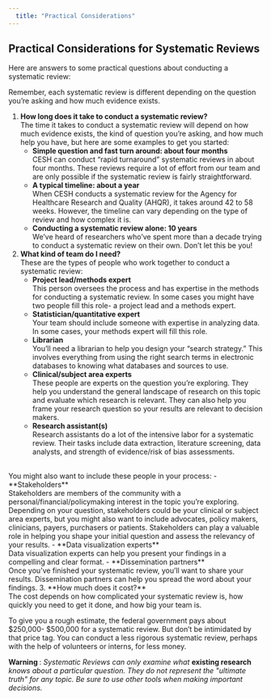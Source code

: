```yaml
---
  title: "Practical Considerations"
---
```



## Practical Considerations for Systematic Reviews

Here are answers to some practical questions about conducting a systematic review:

Remember, each systematic review is different depending on the question you’re asking and how much evidence exists.

1. **How long does it take to conduct a systematic review?**<br>
The time it takes to conduct a systematic review will depend on how much evidence exists, the kind of question you’re asking, and how much help you have, but here are some examples to get you started: 
    - **Simple question and fast turn around: about four months**<br>
      CESH can conduct “rapid turnaround” systematic reviews in about four months. These reviews require a lot of effort from our team and are only possible if the systematic review is fairly straightforward.
    - **A typical timeline: about a year**<br>
    When CESH conducts a systematic review for the Agency for Healthcare Research and Quality (AHQR), it takes around 42 to 58 weeks. However, the timeline can vary depending on the type of review and how complex it is. 
    - **Conducting a systematic review alone: 10 years**<br>
    We’ve heard of researchers who’ve spent more than a decade trying to conduct a systematic review on their own. Don’t let this be you! 
2. **What kind of team do I need?**<br>
These are the types of people who work together to conduct a systematic review:
    - **Project lead/methods expert**<br>
    This person oversees the process and has expertise in the methods for conducting a systematic review. In some cases you might have two people fill this role- a project lead and a methods expert. 
    - **Statistician/quantitative expert**<br>
    Your team should include someone with expertise in analyzing data. In some cases, your methods expert will fill this role. 
    - **Librarian**<br>
    You’ll need a librarian to help you design your “search strategy.” This involves everything from using the right search terms in electronic databases to knowing what databases and sources to use. 
    - **Clinical/subject area experts**<br>
These people are experts on the question you’re exploring. They help you understand the general landscape of research on this topic and evaluate which research is relevant. They can also help you frame your research question so your results are relevant to decision makers.
    - **Research assistant(s)**<br>
    Research assistants do a lot of the intensive labor for a systematic review. Their tasks include data extraction, literature screening, data analysts, and strength of evidence/risk of bias assessments.
<br>
You might also want to include these people in your process:
    - **Stakeholders**<br>
Stakeholders are members of the community with a personal/financial/policymaking interest in the topic you’re exploring. Depending on your question, stakeholders could be your clinical or subject area experts, but you might also want to include advocates, policy makers, clinicians, payers, purchasers or patients. Stakeholders can play a valuable role in helping you shape your initial question and assess the relevancy of your results.
    - **Data visualization experts**<br>
Data visualization experts can help you present your findings in a compelling and clear format. 
    - **Dissemination partners**<br>
Once you’ve finished your systematic review, you’ll want to share your results. Dissemination partners can help you spread the word about your findings.
3. **How much does it cost?**<br>
The cost depends on how complicated your systematic review is, how quickly you need to get it done, and how big your team is.

To give you a rough estimate, the federal government pays about $250,000- $500,000 for a systematic review. But don’t be intimidated by that price tag. You can conduct a less rigorous systematic review, perhaps with the help of volunteers or interns, for less money.



<div class="content-box-red">

<b>Warning </b>: <i> Systematic Reviews can only examine what</i> <b>existing research</b> <i>knows about a particular question. They do not represent the "ultimate truth" for any topic. Be sure to use other tools when making important decisions.</i>

</div>


